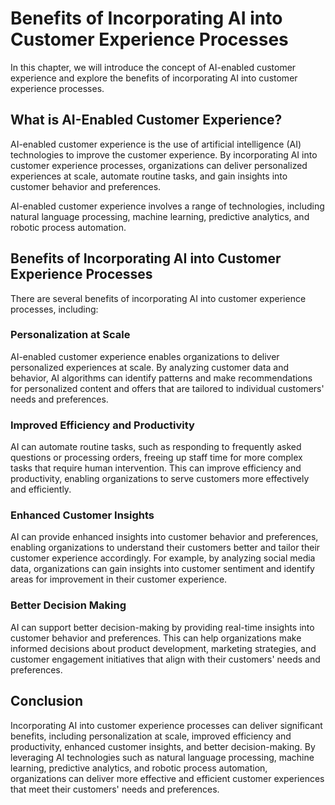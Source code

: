 Benefits of Incorporating AI into Customer Experience Processes
==========================================================================================================================

In this chapter, we will introduce the concept of AI-enabled customer experience and explore the benefits of incorporating AI into customer experience processes.

What is AI-Enabled Customer Experience?
---------------------------------------

AI-enabled customer experience is the use of artificial intelligence (AI) technologies to improve the customer experience. By incorporating AI into customer experience processes, organizations can deliver personalized experiences at scale, automate routine tasks, and gain insights into customer behavior and preferences.

AI-enabled customer experience involves a range of technologies, including natural language processing, machine learning, predictive analytics, and robotic process automation.

Benefits of Incorporating AI into Customer Experience Processes
---------------------------------------------------------------

There are several benefits of incorporating AI into customer experience processes, including:

### Personalization at Scale

AI-enabled customer experience enables organizations to deliver personalized experiences at scale. By analyzing customer data and behavior, AI algorithms can identify patterns and make recommendations for personalized content and offers that are tailored to individual customers' needs and preferences.

### Improved Efficiency and Productivity

AI can automate routine tasks, such as responding to frequently asked questions or processing orders, freeing up staff time for more complex tasks that require human intervention. This can improve efficiency and productivity, enabling organizations to serve customers more effectively and efficiently.

### Enhanced Customer Insights

AI can provide enhanced insights into customer behavior and preferences, enabling organizations to understand their customers better and tailor their customer experience accordingly. For example, by analyzing social media data, organizations can gain insights into customer sentiment and identify areas for improvement in their customer experience.

### Better Decision Making

AI can support better decision-making by providing real-time insights into customer behavior and preferences. This can help organizations make informed decisions about product development, marketing strategies, and customer engagement initiatives that align with their customers' needs and preferences.

Conclusion
----------

Incorporating AI into customer experience processes can deliver significant benefits, including personalization at scale, improved efficiency and productivity, enhanced customer insights, and better decision-making. By leveraging AI technologies such as natural language processing, machine learning, predictive analytics, and robotic process automation, organizations can deliver more effective and efficient customer experiences that meet their customers' needs and preferences.



